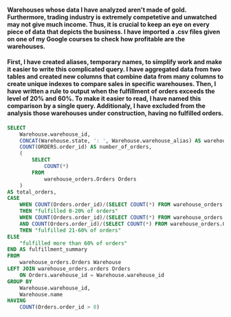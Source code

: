#### Warehouses whose data I have analyzed aren't made of gold. Furthermore, trading industry is extremely competetive and unwatched may not give much income. Thus, it is crucial to keep an eye on every piece of data that depicts the business. I have imported a .csv files given on one of my Google courses to check how profitable are the warehouses. ####

#### First, I have created aliases, temporary names, to simplify work and make it easier to write this complicated query. I have aggregated data from two tables and created new columns that combine data from many columns to create unique indexes to compare sales in specific warehouses. Then, I have written a rule to output when the fulfillment of orders exceeds the level of 20% and 60%. To make it easier to read, I have named this comparison by a single query. Additionaly, I have excluded from the analysis those warehouses under construction, having no fulfilled orders.

```SQL
SELECT 
    Warehouse.warehouse_id,
    CONCAT(Warehouse.state, ': ', Warehouse.warehouse_alias) AS warehouse_name,
    COUNT(ORDERS.order_id) AS number_of_orders,
    (
        SELECT 
            COUNT(*)
        FROM 
            warehouse_orders.Orders Orders
    )
AS total_orders,
CASE 
    WHEN COUNT(Orders.order_id)/(SELECT COUNT(*) FROM warehouse_orders.Orders Orders) <= 0.20
    THEN "fulfilled 0-20% of orders"
    WHEN COUNT(Orders.order_id)/(SELECT COUNT(*) FROM warehouse_orders.Orders Orders) > 0.20
    AND COUNT(Orders.order_id)/(SELECT COUNT(*) FROM warehouse_orders.Orders Orders) <= 0.60
    THEN "fulfilled 21-60% of orders"
ELSE 
    "fulfilled more than 60% of orders"
END AS fulfillment_summary
FROM 
    warehouse_orders.Orders Warehouse
LEFT JOIN warehouse_orders.orders Orders
    ON Orders.warehouse_id = Warehouse.warehouse_id
GROUP BY 
    Warehouse.warehouse_id,
    Warehouse.name
HAVING 
    COUNT(Orders.order_id > 0)
```
